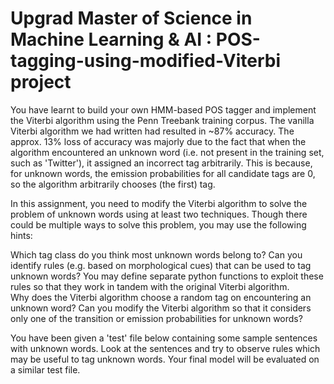 # Upgrad Master of Science in Machine Learning & AI : POS-tagging-using-modified-Viterbi project

You have learnt to build your own HMM-based POS tagger and implement the Viterbi algorithm using the Penn Treebank training corpus. The vanilla Viterbi algorithm we had written had resulted in ~87% accuracy. The approx. 13% loss of accuracy was majorly due to the fact that when the algorithm encountered an unknown word (i.e. not present in the training set, such as 'Twitter'), it assigned an incorrect tag arbitrarily. This is because, for unknown words, the emission probabilities for all candidate tags are 0, so the algorithm arbitrarily chooses (the first) tag.  

 

In this assignment, you need to modify the Viterbi algorithm to solve the problem of unknown words using at least two techniques. Though there could be multiple ways to solve this problem, you may use the following hints:  

Which tag class do you think most unknown words belong to? Can you identify rules (e.g. based on morphological cues) that can be used to tag unknown words? You may define separate python functions to exploit these rules so that they work in tandem with the original Viterbi algorithm.  
Why does the Viterbi algorithm choose a random tag on encountering an unknown word? Can you modify the Viterbi algorithm so that it considers only one of the transition or emission probabilities for unknown words?  
 

You have been given a 'test' file below containing some sample sentences with unknown words. Look at the sentences and try to observe rules which may be useful to tag unknown words. Your final model will be evaluated on a similar test file.  
